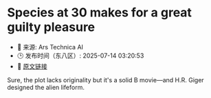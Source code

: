 # Species at 30 makes for a great guilty pleasure
- 📅 来源: Ars Technica AI
- 🕒 发布时间（东八区）: 2025-07-14 03:20:53
- 🔗 [原文链接](https://arstechnica.com/culture/2025/07/species-at-30-makes-for-a-great-guilty-pleasure/)

Sure, the plot lacks originality but it's a solid B movie—and H.R. Giger designed the alien lifeform.